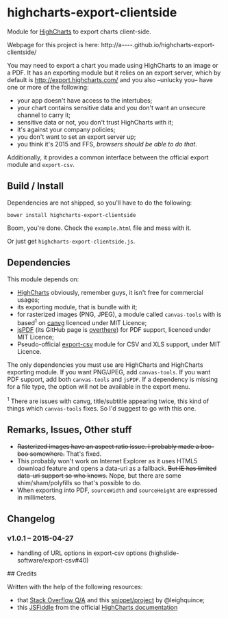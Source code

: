 # highcharts-export-clientside
Module for [HighCharts](http://www.highcharts.com/) to export charts client-side.

Webpage for this project is here: http://a----.github.io/highcharts-export-clientside/

You may need to export a chart you made using HighCharts to an image or a PDF. It has an exporting module but it relies on an export server, which by default is http://export.highcharts.com/ and you also –unlucky you– have one or more of the following:
* your app doesn't have access to the intertubes;
* your chart contains sensitive data and you don't want an unsecure channel to carry it;
* sensitive data or not, you don't trust HighCharts with it;
* it's against your company policies;
* you don't want to set an export server up;
* you think it's 2015 and FFS, _browsers should be able to do that_.

Additionally, it provides a common interface between the official export module and `export-csv`.

## Build / Install

Dependencies are not shipped, so you'll have to do the following:

```(sh)
bower install highcharts-export-clientside
```

Boom, you're done. Check the ```example.html``` file and mess with it.

Or just get `highcharts-export-clientside.js`.

## Dependencies

This module depends on:
* [HighCharts](http://www.highcharts.com/) obviously, remember guys, it isn't free for commercial usages;
* its exporting module, that is bundle with it;
* for rasterized images (PNG, JPEG), a module called `canvas-tools` with is based<sup>1</sup> on [canvg](https://github.com/gabelerner/canvg) licenced under MIT Licence;
* [jsPDF](https://parall.ax/products/jspdf) (its GitHub page is [overthere](https://github.com/MrRio/jsPDF)) for PDF support, licenced under MIT Licence;
* Pseudo-official [export-csv](https://github.com/highslide-software/export-csv/tree/master) module for CSV and XLS support, under MIT Licence.

The only dependencies you must use are HighCharts and HighCharts exporting module. If you want PNG/JPEG, add `canvas-tools`. If you want PDF support, add both `canvas-tools` and `jsPDF`. If a dependency is missing for a file type, the option will not be available in the export menu.

<sup>1</sup> There are issues with canvg, title/subtitle appearing twice, this kind of things which `canvas-tools` fixes. So I'd suggest to go with this one.

## Remarks, Issues, Other stuff

* ~~Rasterized images have an aspect ratio issue. I probably made a boo-boo somewhere.~~ That's fixed.
* This probably won't work on Internet Explorer as it uses HTML5 download feature and opens a data-uri as a fallback. ~~But IE has limited data-uri support so who knows.~~ Nope, but there are some shim/sham/polyfills so that's possible to do.
* When exporting into PDF, `sourceWidth` and `sourceHeight` are expressed in millimeters.

## Changelog

### v1.0.1 – 2015-04-27

* handling of URL options in export-csv options (highslide-software/export-csv#40)

## Credits

Written with the help of the following resources:
* that  [Stack Overflow Q/A](http://stackoverflow.com/questions/25630811/export-highcharts-to-pdf-using-javascript-and-local-server-no-internet-connec) and this [snippet/project](https://github.com/leighquince/HighChartLocalExport/) by @leighquince;
* this [JSFiddle](http://jsfiddle.net/gh/get/jquery/1.7.2/highslide-software/highcharts.com/tree/master/samples/highcharts/exporting/offline-download/) from the official [HighCharts documentation](http://www.highcharts.com/docs/export-module/export-module-overview)
